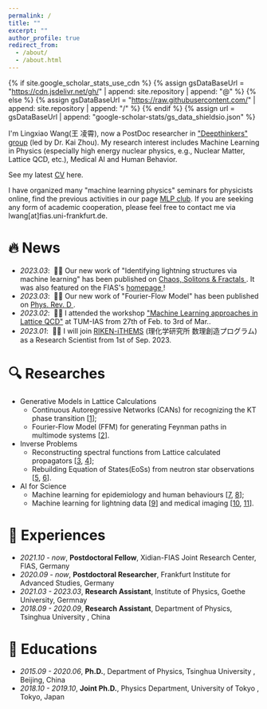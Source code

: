 ```yaml
---
permalink: /
title: ""
excerpt: ""
author_profile: true
redirect_from: 
  - /about/
  - /about.html
---
```


{% if site.google_scholar_stats_use_cdn %}
{% assign gsDataBaseUrl = "https://cdn.jsdelivr.net/gh/" | append: site.repository | append: "@" %}
{% else %}
{% assign gsDataBaseUrl = "https://raw.githubusercontent.com/" | append: site.repository | append: "/" %}
{% endif %}
{% assign url = gsDataBaseUrl | append: "google-scholar-stats/gs_data_shieldsio.json" %}

<span class='anchor' id='about-me'></span>

I'm Lingxiao Wang(王 凌霄), now a PostDoc researcher in <a href='https://www.fias.science/en/theoretical-sciences/research-groups/kai-zhou/'>"Deepthinkers" group</a> (led by Dr. Kai Zhou). My research interest includes Machine Learning in Physics (especially high energy nuclear physics, e.g., Nuclear Matter, Lattice QCD, etc.), Medical AI and Human Behavior.

See my latest <a href='https://drive.google.com/file/d/1eFt4x3EYlrv9-_7SWEHKwdshggN2yv-A/view?usp=sharing'>CV</a> here.

I have organized many "machine learning physics" seminars for physicists online, find the previous activities in our page <a href='https://sites.google.com/view/lingxiao/mlp-club'>MLP club</a>.
If you are seeking any form of academic cooperation, please feel free to contact me via lwang[at]fias.uni-frankfurt.de.

<!-- My research interest includes neural machine translation and computer vision. I have published more than 100 papers at the top international AI conferences with total <a href='https://scholar.google.com/citations?user=DhtAFkwAAAAJ'>google scholar citations <strong><span id='total_cit'>260000+</span></strong></a> (You can also use google scholar badge <a href='https://scholar.google.com/citations?user=DhtAFkwAAAAJ'><img src="https://img.shields.io/endpoint?url={{ url | url_encode }}&logo=Google%20Scholar&labelColor=f6f6f6&color=9cf&style=flat&label=citations"></a>). -->


# 🔥 News
- *2023.03*: &nbsp;🎉🎉 Our new work of "Identifying lightning structures via machine learning" has been published on  <a href='https://authors.elsevier.com/a/1gl7k3QI%7EFZgXf'> Chaos, Solitons & Fractals </a>. It was also featured on the FIAS's  <a href='https://fias.news/en/news-publicity/algorithms-illuminate-lightning-structures/'> homepage </a>!
- *2023.03*: &nbsp;🎉🎉 Our new work of "Fourier-Flow Model" has been published on  <a href='https://doi.org/10.1103/PhysRevD.107.056001'> Phys. Rev. D </a>.
- *2023.02*: &nbsp;🚆🚆 I attended the workshop <a href='https://indico.ph.tum.de/event/7116/'>"Machine Learning approaches in Lattice QCD"</a> at TUM-IAS from 27th of Feb. to 3rd of Mar.. 
- *2023.01*: &nbsp;🎉🎉 I will join <a href='https://ithems.riken.jp/en'>RIKEN-iTHEMS</a> (理化学研究所 数理創造プログラム) as a Research Scientist from 1st of Sep. 2023. 


# 🔍 Researches
- Generative Models in Lattice Calculations
  - Continuous Autoregressive Networks (CANs) for recognizing the KT phase transition [<a href='https://iopscience.iop.org/article/10.1088/0256-307X/39/12/120502'>1</a>];
  - Fourier-Flow Model (FFM) for generating Feynman paths in multimode systems [<a href='https://doi.org/10.1103/PhysRevD.107.056001'>2</a>].
- Inverse Problems
  - Reconstructing spectral functions from Lattice calculated propagators [<a href='https://doi.org/10.1103/PhysRevD.106.L051502'>3</a>, <a href='https://doi.org/10.1016/j.cpc.2022.108547'>4</a>];
  - Rebuilding Equation of States(EoSs) from neutron star observations [<a href='https://iopscience.iop.org/article/10.1088/1475-7516/2022/08/071'>5</a>, <a href='https://arxiv.org/abs/2209.08883'>6</a>].
- AI for Science
  - Machine learning for epidemiology and human behaviours [<a href='https://iopscience.iop.org/article/10.1088/2632-2153/ac0314/meta'>7</a>, <a href='https://doi.org/10.3390/e24020198'>8</a>];
  - Machine learning for lightning data [<a href='https://authors.elsevier.com/a/1gl7k3QI%7EFZgXf'>9</a>] and medical imaging [<a href='https://doi.org/10.1016/j.neurad.2021.07.006'>10</a>, <a href='https://arxiv.org/abs/2212.06725'>11</a>]. 

# 💼 Experiences
- *2021.10 - now*, **Postdoctoral Fellow**, Xidian-FIAS Joint Research Center, FIAS, Germany
- *2020.09 - now*, **Postdoctoral Researcher**, Frankfurt Institute for Advanced Studies, Germany
- *2021.03 - 2023.03*, **Research Assistant**, Institute of Physics, Goethe University, Germnay 
- *2018.09 - 2020.09*, **Research Assistant**, Department of Physics, Tsinghua University , China 

# 📖 Educations
- *2015.09 - 2020.06*, **Ph.D.**, Department of Physics, Tsinghua University , Beijing, China
- *2018.10 - 2019.10*, **Joint Ph.D.**, Physics Department, University of Tokyo , Tokyo, Japan